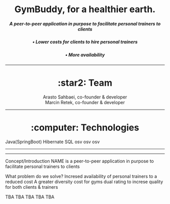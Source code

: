 <h1 align="center"> GymBuddy, for a healthier earth. </h1>
<h5 align="center">A peer-to-peer application in purpose to facilitate personal trainers to clients</h5>
<h5 align="center">	• Lower costs for clients to hire personal trainers</h5>
<h5 align="center">	• More availability</h5>
<h5 align="center"></h5>

<hr>
  <h1 align="center"> :star2: Team  </h1>
  <p align="center">
      Arasto Sahbaei, co-founder & developer      <br />
      Marcin Retek, co-founder & developer   </p>
<hr>
  <h1 align="center"> :computer: Technologies  </h1>
  Java(SpringBoot)
  Hibernate
  SQL
  osv
  osv
  osv
<hr><hr>

Concept/Introduction
NAME is a peer-to-peer application in purpose to facilitate personal trainers to clients

What problem do we solve?
Incresed availability of personal trainers to a reduced cost
A greater diversity
cost for gyms
dual rating to increse quality for both clients & trainers

TBA TBA TBA TBA TBA
